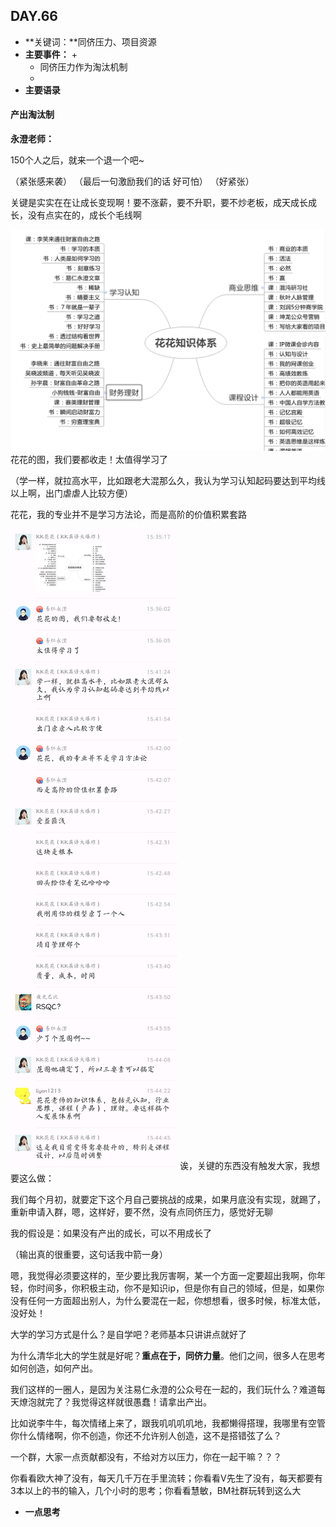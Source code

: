  ## DAY.66
+ **关键词：**同侪压力、项目资源
+ **主要事件：**
    + 
    + 同侪压力作为淘汰机制
    + 
+ **主要语录**

#### 产出淘汰制
**永澄老师：**

150个人之后，就来一个退一个吧~

（紧张感来袭）
（最后一句激励我们的话 好可怕）
（好紧张）

关键是实实在在让成长变现啊！要不涨薪，要不升职，要不炒老板，成天成长成长，没有点实在的，成长个毛线啊


![](./_image/1412dc65c12e7feb3f3b56da0d664ab.png)
花花的图，我们要都收走！太值得学习了

（学一样，就拉高水平，比如跟老大混那么久，我认为学习认知起码要达到平均线以上啊，出门虐虐人比较方便）

花花，我的专业并不是学习方法论，而是高阶的价值积累套路


![](./_image/414207099531896669.png)
诶，关键的东西没有触发大家，我想要这么做：

我们每个月初，就要定下这个月自己要挑战的成果，如果月底没有实现，就踢了，重新申请入群，嗯，这样好，要不然，没有点同侪压力，感觉好无聊

我的假设是：如果没有产出的成长，可以不用成长了

（输出真的很重要，这句话我中箭一身）

嗯，我觉得必须要这样的，至少要比我厉害啊，某一个方面一定要超出我啊，你年轻，你时间多，你积极主动，你不是知识ip，但是你有自己的领域，但是，如果你没有任何一方面超出别人，为什么要混在一起，你想想看，很多时候，标准太低，没好处！

大学的学习方式是什么？是自学吧？老师基本只讲讲点就好了

为什么清华北大的学生就是好呢？**重点在于，同侪力量**。他们之间，很多人在思考如何创造，如何产出。

我们这样的一圈人，是因为关注易仁永澄的公众号在一起的，我们玩什么？难道每天燎泡就完了？我觉得这样就很愚蠢！请拿出产出。

比如说李牛牛，每次情绪上来了，跟我叽叽叽叽地，我都懒得搭理，我哪里有空管你什么情绪啊，你不创造，你还不允许别人创造，这不是搭错弦了么？

一个群，大家一点贡献都没有，不给对方以压力，你在一起干嘛？？？

你看看欧大神了没有，每天几千万在手里流转；你看看V先生了没有，每天都要有3本以上的书的输入，几个小时的思考；你看看慧敏，BM社群玩转到这么大



+ **一点思考**